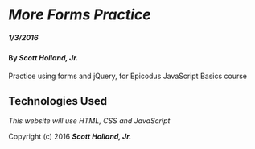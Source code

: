 # _More Forms Practice_

##### _1/3/2016_

#### By _**Scott Holland, Jr.**_

Practice using forms and jQuery, for Epicodus JavaScript Basics course

## Technologies Used

_This website will use HTML, CSS and JavaScript_

Copyright (c) 2016 **_Scott Holland, Jr._**
